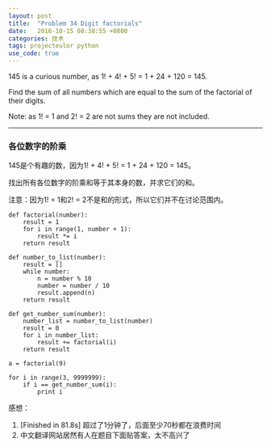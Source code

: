 ```yaml
---
layout: post
title:  "Problem 34 Digit factorials"
date:   2016-10-15 08:38:55 +0800
categories: 技术
tags: projecteulor python
use_code: true
---
```

145 is a curious number, as 1! + 4! + 5! = 1 + 24 + 120 = 145.

Find the sum of all numbers which are equal to the sum of the factorial of their digits.

Note: as 1! = 1 and 2! = 2 are not sums they are not included.

<!--more-->

*****

### 各位数字的阶乘 ###

145是个有趣的数，因为1! + 4! + 5! = 1 + 24 + 120 = 145。

找出所有各位数字的阶乘和等于其本身的数，并求它们的和。

注意：因为1! = 1和2! = 2不是和的形式，所以它们并不在讨论范围内。

    def factorial(number):
        result = 1
        for i in range(1, number + 1):
            result *= i
        return result

    def number_to_list(number):
        result = []
        while number:
            n = number % 10
            number = number / 10
            result.append(n)
        return result

    def get_number_sum(number):
        number_list = number_to_list(number)
        result = 0
        for i in number_list:
            result += factorial(i)
        return result

    a = factorial(9)

    for i in range(3, 9999999):
        if i == get_number_sum(i):
            print i

感想：

1. [Finished in 81.8s] 超过了1分钟了，后面至少70秒都在浪费时间
2. 中文翻译网站居然有人在题目下面贴答案，太不高兴了
